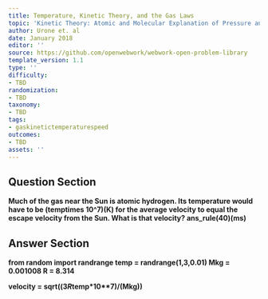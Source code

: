 ```yaml
---
title: Temperature, Kinetic Theory, and the Gas Laws
topic: 'Kinetic Theory: Atomic and Molecular Explanation of Pressure and Temperature '
author: Urone et. al
date: January 2018
editor: ''
source: https://github.com/openwebwork/webwork-open-problem-library
template_version: 1.1
type: ''
difficulty:
- TBD
randomization:
- TBD
taxonomy:
- TBD
tags:
- gaskinetictemperaturespeed
outcomes:
- TBD
assets: ''
---
```


## Question Section 

<b>
Much of the gas near the Sun is atomic hydrogen. Its temperature would have to be (temptimes 10^7)(K) for the average velocity to equal the escape velocity from the Sun. What is that velocity?
ans_rule(40)(ms)



## Answer Section

from random import randrange
temp = randrange(1,3,0.01)
Mkg = 0.001008
R = 8.314

velocity = sqrt((3*R*temp*10**7)/(Mkg))